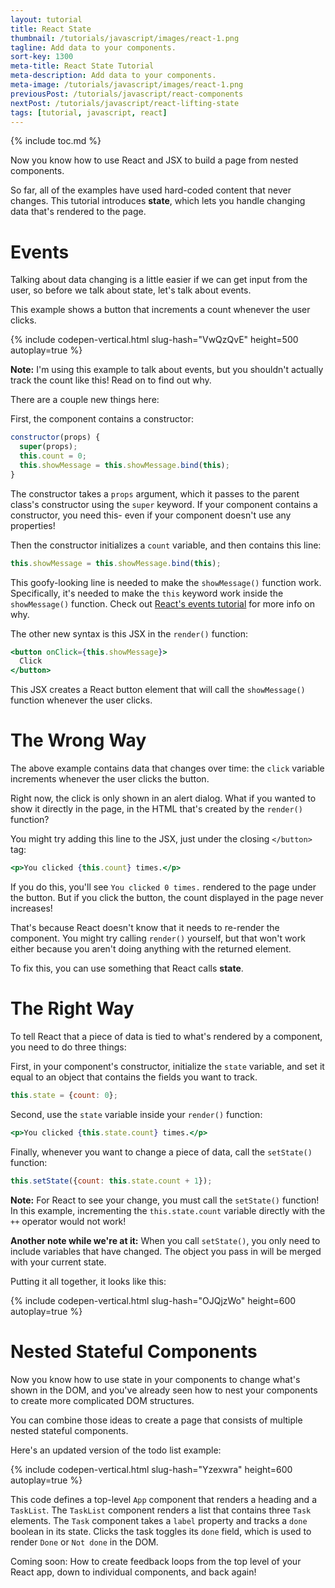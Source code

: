 ```yaml
---
layout: tutorial
title: React State
thumbnail: /tutorials/javascript/images/react-1.png
tagline: Add data to your components.
sort-key: 1300
meta-title: React State Tutorial
meta-description: Add data to your components.
meta-image: /tutorials/javascript/images/react-1.png
previousPost: /tutorials/javascript/react-components
nextPost: /tutorials/javascript/react-lifting-state
tags: [tutorial, javascript, react]
---
```


{% include toc.md %}

Now you know how to use React and JSX to build a page from nested components.

So far, all of the examples have used hard-coded content that never changes. This tutorial introduces **state**, which lets you handle changing data that's rendered to the page.

# Events

Talking about data changing is a little easier if we can get input from the user, so before we talk about state, let's talk about events.

This example shows a button that increments a count whenever the user clicks.

{% include codepen-vertical.html slug-hash="VwQzQvE" height=500 autoplay=true %}

**Note:** I'm using this example to talk about events, but you shouldn't actually track the count like this! Read on to find out why.

There are a couple new things here:

First, the component contains a constructor:

```javascript
constructor(props) {
  super(props);
  this.count = 0;
  this.showMessage = this.showMessage.bind(this);
}
```

The constructor takes a `props` argument, which it passes to the parent class's constructor using the `super` keyword. If your component contains a constructor, you need this- even if your component doesn't use any properties!

Then the constructor initializes a `count` variable, and then contains this line:

```javascript
this.showMessage = this.showMessage.bind(this);
```

This goofy-looking line is needed to make the `showMessage()` function work. Specifically, it's needed to make the `this` keyword work inside the `showMessage()` function. Check out [React's events tutorial](https://reactjs.org/docs/handling-events.html) for more info on why.

The other new syntax is this JSX in the `render()` function:

```jsx
<button onClick={this.showMessage}>
  Click
</button>
```

This JSX creates a React button element that will call the `showMessage()` function whenever the user clicks.

# The Wrong Way

The above example contains data that changes over time: the `click` variable increments whenever the user clicks the button.

Right now, the click is only shown in an alert dialog. What if you wanted to show it directly in the page, in the HTML that's created by the `render()` function?

You might try adding this line to the JSX, just under the closing `</button>` tag:

```jsx
<p>You clicked {this.count} times.</p>
```

If you do this, you'll see `You clicked 0 times.` rendered to the page under the button. But if you click the button, the count displayed in the page never increases!

That's because React doesn't know that it needs to re-render the component. You might try calling `render()` yourself, but that won't work either because you aren't doing anything with the returned element.

To fix this, you can use something that React calls **state**.

# The Right Way

To tell React that a piece of data is tied to what's rendered by a component, you need to do three things:

First, in your component's constructor, initialize the `state` variable, and set it equal to an object that contains the fields you want to track.

```javascript
this.state = {count: 0};
```

Second, use the `state` variable inside your `render()` function:

```jsx
<p>You clicked {this.state.count} times.</p>
```

Finally, whenever you want to change a piece of data, call the `setState()` function:

```javascript
this.setState({count: this.state.count + 1});
```

**Note:** For React to see your change, you must call the `setState()` function! In this example, incrementing the `this.state.count` variable directly with the `++` operator would not work!

**Another note while we're at it:** When you call `setState()`, you only need to include variables that have changed. The object you pass in will be merged with your current state.

Putting it all together, it looks like this:

{% include codepen-vertical.html slug-hash="OJQjzWo" height=600 autoplay=true %}

# Nested Stateful Components

Now you know how to use state in your components to change what's shown in the DOM, and you've already seen how to nest your components to create more complicated DOM structures.

You can combine those ideas to create a page that consists of multiple nested stateful components.

Here's an updated version of the todo list example:

{% include codepen-vertical.html slug-hash="Yzexwra" height=600 autoplay=true %}

This code defines a top-level `App` component that renders a heading and a `TaskList`. The `TaskList` component renders a list that contains three `Task` elements. The `Task` component takes a `label` property and tracks a `done` boolean in its state. Clicks the task toggles its `done` field, which is used to render `Done` or `Not done` in the DOM.

Coming soon: How to create feedback loops from the top level of your React app, down to individual components, and back again!
